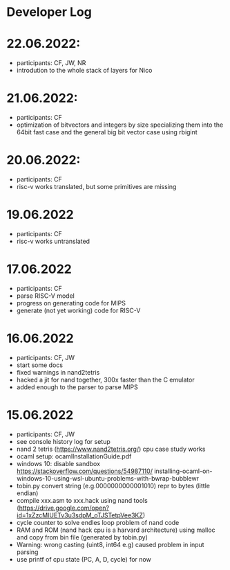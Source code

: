 Developer Log
=

22.06.2022:
==
- participants: CF, JW, NR
- introdution to the whole stack of layers for Nico

21.06.2022:
==
- participants: CF
- optimization of bitvectors and integers by size specializing them into the
  64bit fast case and the general big bit vector case using rbigint
  
20.06.2022:
==
- participants: CF
- risc-v works translated, but some primitives are missing

19.06.2022
==
- participants: CF
- risc-v works untranslated

17.06.2022
==
- participants: CF
- parse RISC-V model
- progress on generating code for MIPS
- generate (not yet working) code for RISC-V


16.06.2022
==
- participants: CF, JW
- start some docs
- fixed warnings in nand2tetris
- hacked a jit for nand together, 300x faster than the C emulator
- added enough to the parser to parse MIPS


15.06.2022
==
- participants: CF, JW
- see console history log for setup
- nand 2 tetris (https://www.nand2tetris.org/) cpu case study works
- ocaml setup: ocamlInstallationGuide.pdf
- windows 10: disable sandbox https://stackoverflow.com/questions/54987110/
  installing-ocaml-on-windows-10-using-wsl-ubuntu-problems-with-bwrap-bubblewr
- tobin.py convert string (e.g.0000000000001010) repr to bytes (little endian)
- compile xxx.asm to xxx.hack using nand tools
  (https://drive.google.com/open?id=1xZzcMIUETv3u3sdpM_oTJSTetpVee3KZ)
- cycle counter to solve endles loop problem of nand code
- RAM and ROM (nand hack cpu is a harvard architecture) using malloc and
  copy from bin file (generated by tobin.py)
- Warning: wrong casting (uint8, int64 e.g) caused problem in input parsing
- use printf of cpu state (PC, A, D, cycle) for now



